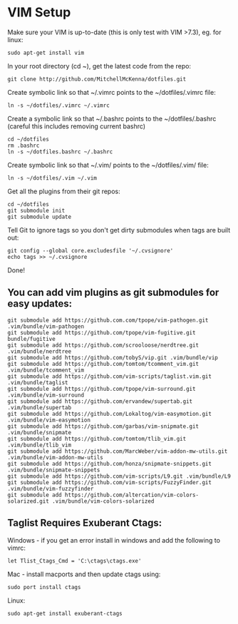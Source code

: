 VIM Setup
========

Make sure your VIM is up-to-date (this is only test with VIM >7.3), eg. for linux:

    sudo apt-get install vim

In your root directory (cd ~), get the latest code from the repo:

    git clone http://github.com/MitchellMcKenna/dotfiles.git

Create symbolic link so that ~/.vimrc points to the ~/dotfiles/.vimrc file:

    ln -s ~/dotfiles/.vimrc ~/.vimrc

Create a symbolic link so that ~/.bashrc points to the ~/dotfiles/.bashrc (careful this includes removing current bashrc)

    cd ~/dotfiles
    rm .bashrc
    ln -s ~/dotfiles.bashrc ~/.bashrc

Create symbolic link so that ~/.vim/ points to the ~/dotfiles/.vim/ file:

    ln -s ~/dotfiles/.vim ~/.vim

Get all the plugins from their git repos:

    cd ~/dotfiles
    git submodule init
    git submodule update

Tell Git to ignore tags so you don't get dirty submodules when tags are built out:

    git config --global core.excludesfile '~/.cvsignore'
    echo tags >> ~/.cvsignore

Done!

You can add vim plugins as git submodules for easy updates:
-----------------------------------------------------------
    git submodule add https://github.com.com/tpope/vim-pathogen.git .vim/bundle/vim-pathogen
    git submodule add https://github.com/tpope/vim-fugitive.git bundle/fugitive
    git submodule add https://github.com/scrooloose/nerdtree.git .vim/bundle/nerdtree
    git submodule add https://github.com/tobyS/vip.git .vim/bundle/vip
    git submodule add https://github.com/tomtom/tcomment_vim.git .vim/bundle/tcomment_vim
    git submodule add https://github.com/vim-scripts/taglist.vim.git .vim/bundle/taglist
    git submodule add https://github.com/tpope/vim-surround.git .vim/bundle/vim-surround
    git submodule add https://github.com/ervandew/supertab.git .vim/bundle/supertab
    git submodule add https://github.com/Lokaltog/vim-easymotion.git .vim/bundle/vim-easymotion
    git submodule add https://github.com/garbas/vim-snipmate.git .vim/bundle/snipmate
    git submodule add https://github.com/tomtom/tlib_vim.git .vim/bundle/tlib_vim
    git submodule add https://github.com/MarcWeber/vim-addon-mw-utils.git .vim/bundle/vim-addon-mw-utils
    git submodule add https://github.com/honza/snipmate-snippets.git .vim/bundle/snipmate-snippets
    git submodule add https://github.com/vim-scripts/L9.git .vim/bundle/L9
    git submodule add https://github.com/vim-scripts/FuzzyFinder.git .vim/bundle/vim-fuzzyfinder
    git submodule add https://github.com/altercation/vim-colors-solarized.git .vim/bundle/vim-colors-solarized


Taglist Requires Exuberant Ctags:
---------------------------------

Windows - if you get an error install in windows and add the following to vimrc:

    let Tlist_Ctags_Cmd = 'C:\ctags\ctags.exe'

Mac - install macports and then update ctags using:

    sudo port install ctags

Linux:

    sudo apt-get install exuberant-ctags
